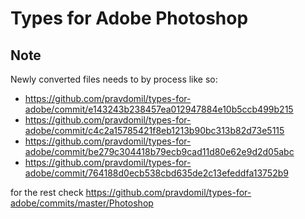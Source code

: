 # Types for Adobe Photoshop

## Note
Newly converted files needs to by process like so:
- https://github.com/pravdomil/types-for-adobe/commit/e143243b238457ea012947884e10b5ccb499b215
- https://github.com/pravdomil/types-for-adobe/commit/c4c2a15785421f8eb1213b90bc313b82d73e5115
- https://github.com/pravdomil/types-for-adobe/commit/be279c304418b79ecb9cad11d80e62e9d2d05abc
- https://github.com/pravdomil/types-for-adobe/commit/764188d0ecb538cbd635de2c13efeddfa13752b9

for the rest check https://github.com/pravdomil/types-for-adobe/commits/master/Photoshop
